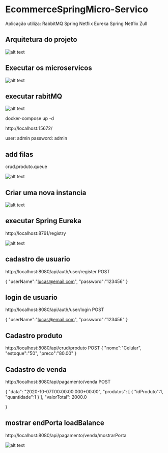# EcommerceSpringMicro-Servico

Aplicação utiliza:
RabbitMQ
Spring Netflix Eureka
Spring Netflix Zull

## Arquitetura do projeto

 ![alt text](https://i.imgur.com/VSP3xgj.jpg)

## Executar os microservicos

 ![alt text](https://i.imgur.com/i52vFnQ.png)
 
 

## executar rabitMQ

 ![alt text](https://i.imgur.com/Y6cRsk8.png)

 docker-compose up -d
 
 http://localhost:15672/
 
 user: admin
 password: admin
 
 ## add filas
 
 crud.produto.queue
 
 ![alt text](https://i.imgur.com/quRI7V2.png)
 
## Criar uma nova instancia

 ![alt text](https://i.imgur.com/l4NlyQs.png)


## executar Spring Eureka

http://localhost:8761/registry

 ![alt text](https://i.imgur.com/dCPsf1B.png)
 
 

## cadastro de usuario

http://localhost:8080/api/auth/user/register POST

{
    "userName":"lucas@email.com",
    "password":"123456"
}

## login de usuario

http://localhost:8080/api/auth/user/login POST

{
    "userName":"lucas@email.com",
    "password":"123456"
}

## Cadastro produto

http://localhost:8080/api/crud/produto POST
{
    "nome":"Celular",
    "estoque":"50",
    "preco":"80.00"
}

## Cadastro de venda

http://localhost:8080/api/pagamento/venda POST

{
                "data": "2020-10-07T00:00:00.000+00:00",
                "produtos": [
                    {
                        "idProduto":1,
                        "quantidade":1
                    }
                ],
                "valorTotal": 2000.0
               
}

## mostrar endPorta loadBalance

http://localhost:8080/api/pagamento/venda/mostrarPorta


 ![alt text](https://i.imgur.com/IZ0Dmvl.png)
